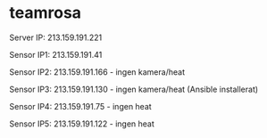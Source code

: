 # teamrosa

Server IP: 213.159.191.221

Sensor IP1: 213.159.191.41

Sensor IP2: 213.159.191.166 - ingen kamera/heat

Sensor IP3: 213.159.191.130 - ingen kamera/heat (Ansible installerat) 

Sensor IP4: 213.159.191.75 - ingen heat

Sensor IP5: 213.159.191.122 - ingen heat
